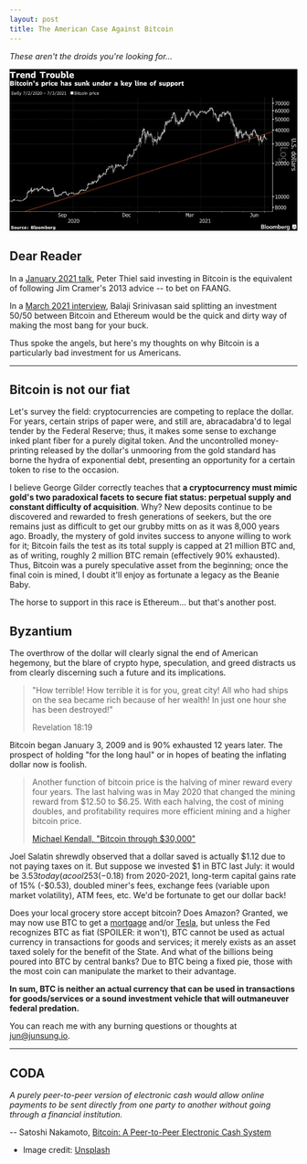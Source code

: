 ```yaml
---
layout: post
title: The American Case Against Bitcoin
---
```


_These aren't the droids you're looking for..._

[![Bitcoin](../images/bitcoin.jpg "Bitcoin")](https://unsplash.com/s/photos/bitcoin?utm_source=unsplash&utm_medium=referral&utm_content=creditCopyText)

## Dear Reader

In a
[January 2021 talk](https://podcasts.apple.com/us/podcast/the-silver-lining-peter-thiel-in-2021/id1527549379?i=1000513763854),
Peter Thiel said investing in Bitcoin is the equivalent of following Jim
Cramer's 2013 advice -- to bet on FAANG.

In a [March 2021 interview](https://tim.blog/2021/03/24/balaji-srinivasan),
Balaji Srinivasan said splitting an investment 50/50 between Bitcoin and
Ethereum would be the quick and dirty way of making the most bang for your buck.

Thus spoke the angels, but here's my thoughts on why Bitcoin is a particularly
bad investment for us Americans.

---

## Bitcoin is not our fiat

Let's survey the field: cryptocurrencies are competing to replace the dollar.
For years, certain strips of paper were, and still are, abracadabra'd to legal
tender by the Federal Reserve; thus, it makes some sense to exchange inked plant
fiber for a purely digital token. And the uncontrolled money-printing released
by the dollar's unmooring from the gold standard has borne the hydra of
exponential debt, presenting an opportunity for a certain token to rise to the
occasion.

I believe George Gilder correctly teaches that **a cryptocurrency must mimic
gold's two paradoxical facets to secure fiat status: perpetual supply and
constant difficulty of acquisition**. Why? New deposits continue to be
discovered and rewarded to fresh generations of seekers, but the ore remains
just as difficult to get our grubby mitts on as it was 8,000 years ago. Broadly,
the mystery of gold invites success to anyone willing to work for it; Bitcoin
fails the test as its total supply is capped at 21 million BTC and, as of
writing, roughly 2 million BTC remain (effectively 90% exhausted). Thus, Bitcoin
was a purely speculative asset from the beginning; once the final coin is mined,
I doubt it'll enjoy as fortunate a legacy as the Beanie Baby.

The horse to support in this race is Ethereum... but that's another post.

## Byzantium

The overthrow of the dollar will clearly signal the end of American hegemony,
but the blare of crypto hype, speculation, and greed distracts us from clearly
discerning such a future and its implications.

> "How terrible! How terrible it is for you, great city! All who had ships on
> the sea became rich because of her wealth! In just one hour she has been
> destroyed!"
>
> Revelation 18:19

Bitcoin began January 3, 2009 and is 90% exhausted 12 years later. The prospect
of holding "for the long haul" or in hopes of beating the inflating dollar now
is foolish.

> Another function of bitcoin price is the halving of miner reward every four
> years. The last halving was in May 2020 that changed the mining reward from
> $12.50 to $6.25. With each halving, the cost of mining doubles, and
> profitability requires more efficient mining and a higher bitcoin price.
>
> [Michael Kendall, "Bitcoin through $30,000"](https://manonthemargin.com/bitcoin-through-30000/)

Joel Salatin shrewdly observed that a dollar saved is actually $1.12 due to not
paying taxes on it. But suppose we invested $1 in BTC last July: it would be
$3.53 today (a cool 253% gain). And let's adjust for 5% dollar inflation
(-$0.18) from 2020-2021, long-term capital gains rate of 15% (-$0.53), doubled
miner's fees, exchange fees (variable upon market volatility), ATM fees, etc.
We'd be fortunate to get our dollar back!

Does your local grocery store accept bitcoin? Does Amazon? Granted, we may now
use BTC to get a
[mortgage](https://www.coindesk.com/us-mortgage-lender-uwm-plans-to-accept-bitcoin-payments)
and/or
[Tesla](https://www.fool.com/the-ascent/cryptocurrency/articles/musk-says-tesla-will-accept-bitcoin-payments-again-but-theres-a-catch/),
but unless the Fed recognizes BTC as fiat (SPOILER: it won't), BTC cannot be
used as actual currency in transactions for goods and services; it merely exists
as an asset taxed solely for the benefit of the State. And what of the billions
being poured into BTC by central banks? Due to BTC being a fixed pie, those with
the most coin can manipulate the market to their advantage.

**In sum, BTC is neither an actual currency that can be used in transactions for
goods/services or a sound investment vehicle that will outmaneuver federal
predation.**

You can reach me with any burning questions or thoughts at
[jun@junsung.io](jun@junsung.io).

---

## CODA

_A purely peer-to-peer version of electronic cash would allow online payments to
be sent directly from one party to another without going through a financial
institution._

-- Satoshi Nakamoto,
[Bitcoin: A Peer-to-Peer Electronic Cash System](https://bitcoin.org/bitcoin.pdf)

- Image credit:
  [Unsplash](https://unsplash.com/s/photos/bitcoin?utm_source=unsplash&utm_medium=referral&utm_content=creditCopyText)

